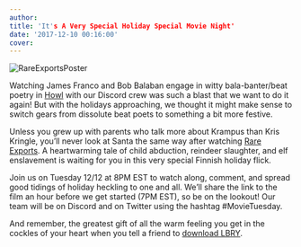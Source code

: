 ```yaml
---
author: 
title: 'It's A Very Special Holiday Special Movie Night'
date: '2017-12-10 00:16:00'
cover: 
---
```

<img align="center" src="https://preview.ibb.co/gM06vG/Rare_Exports_Twitter.png" alt="RareExportsPoster" border="0"></a>

Watching James Franco and Bob Balaban engage in witty bala-banter/beat poetry in [Howl](https://lbry.io/news/howl-with-us) with our Discord crew was such a blast that we want to do it again! But with the holidays approaching, we thought it might make sense to switch gears from dissolute beat poets to something a bit more festive.

Unless you grew up with parents who talk more about Krampus than Kris Kringle, you’ll never look at Santa the same way after watching [Rare Exports](http://www.oscilloscope.net/films/film/41/Rare-Exports-A-Christmas-Tale). A heartwarming tale of child abduction, reindeer slaughter, and elf enslavement is waiting for you in this very special Finnish holiday flick.

Join us on Tuesday 12/12 at 8PM EST to watch along, comment, and spread good tidings of holiday heckling to one and all. We’ll share the link to the film an hour before we get started (7PM EST), so be on the lookout! Our team will be on Discord and on Twitter using the hashtag #MovieTuesday. 

And remember, the greatest gift of all the warm feeling you get in the cockles of your heart when you tell a friend to [download LBRY](http://lbry.io/get).

